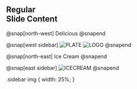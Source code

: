 ## Regular<br>Slide Content

@snap[north-west]
Delicious
@snapend

@snap[west sidebar]
![PLATE](http://recipe1.ezmember.co.kr/cache/recipe/2018/03/02/dcc4f03391adc1888839ba7e6d6ba96f1.jpg)
![LOGO](public-boodaejjigae/boodaejjigae_mark.png)
@snapend

@snap[north-east]
Ice Cream
@snapend

@snap[east sidebar]
![ICECREAM](http://www.foodbank.co.kr/news/photo/201605/48374_5211_3130.jpg)
@snapend

.sidebar img {
  width: 25%;
}
